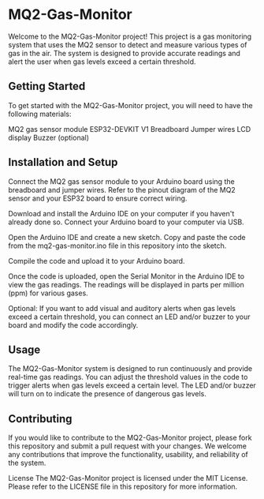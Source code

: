 ﻿# MQ2-Gas-Monitor
Welcome to the MQ2-Gas-Monitor project! This project is a gas monitoring system that uses the MQ2 sensor to detect and measure various types of gas in the air. The system is designed to provide accurate readings and alert the user when gas levels exceed a certain threshold.

## Getting Started
To get started with the MQ2-Gas-Monitor project, you will need to have the following materials:

MQ2 gas sensor module
ESP32-DEVKIT V1
Breadboard
Jumper wires
LCD display
Buzzer (optional)
## Installation and Setup
Connect the MQ2 gas sensor module to your Arduino board using the breadboard and jumper wires. Refer to the pinout diagram of the MQ2 sensor and your ESP32 board to ensure correct wiring.

Download and install the Arduino IDE on your computer if you haven't already done so. Connect your Arduino board to your computer via USB.

Open the Arduino IDE and create a new sketch. Copy and paste the code from the mq2-gas-monitor.ino file in this repository into the sketch.

Compile the code and upload it to your Arduino board.

Once the code is uploaded, open the Serial Monitor in the Arduino IDE to view the gas readings. The readings will be displayed in parts per million (ppm) for various gases.

Optional: If you want to add visual and auditory alerts when gas levels exceed a certain threshold, you can connect an LED and/or buzzer to your board and modify the code accordingly.

## Usage
The MQ2-Gas-Monitor system is designed to run continuously and provide real-time gas readings. You can adjust the threshold values in the code to trigger alerts when gas levels exceed a certain level. The LED and/or buzzer will turn on to indicate the presence of dangerous gas levels.

## Contributing
If you would like to contribute to the MQ2-Gas-Monitor project, please fork this repository and submit a pull request with your changes. We welcome any contributions that improve the functionality, usability, and reliability of the system.

License
The MQ2-Gas-Monitor project is licensed under the MIT License. Please refer to the LICENSE file in this repository for more information.
